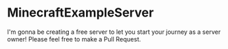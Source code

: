 # MinecraftExampleServer
I'm gonna be creating a free server to let you start your journey as a server owner! Please feel free to make a Pull Request.
